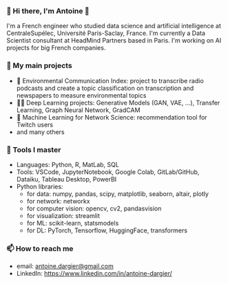 ### 👋 Hi there, I'm Antoine 👋

I'm a French engineer who studied data science and artificial intelligence at CentraleSupélec, Université Paris-Saclay, France. I'm currently a Data Scientist consultant at HeadMind Partners based in Paris. I'm working on AI projects for big French companies.

### 📝 My main projects
- 🌱 Environmental Communication Index: project to transcribe radio podcasts and create a topic classification on transcription and newspapers to measure environmental topics
- 👨‍🔬 Deep Learning projects: Generative Models (GAN, VAE, ...), Transfer Learning, Graph Neural Network, GradCAM
- 🔗 Machine Learning for Network Science: recommendation tool for Twitch users
- and many others

### 🧰 Tools I master
- Languages: Python, R, MatLab, SQL
- Tools: VSCode, JupyterNotebook, Google Colab, GitLab/GitHub, Dataiku, Tableau Desktop, PowerBI
- Python libraries:
    * for data: numpy, pandas, scipy, matplotlib, seaborn, altair, plotly
    * for network: networkx
    * for computer vision: opencv, cv2, pandasvision
    * for visualization: streamlit
    * for ML: scikit-learn, statsmodels
    * for DL: PyTorch, Tensorflow, HuggingFace, transformers

### 📫 How to reach me
- email: antoine.dargier@gmail.com
- LinkedIn: https://www.linkedin.com/in/antoine-dargier/
